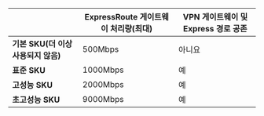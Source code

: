|  | **ExpressRoute 게이트웨이 처리량(최대)** | **VPN 게이트웨이 및 Express 경로 공존** |
| --- | --- | --- |
| **기본 SKU(더 이상 사용되지 않음)** |500Mbps |아니요 |
| **표준 SKU** |1000Mbps |예 |
| **고성능 SKU** |2000Mbps |예 |
| **초고성능 SKU** |9000Mbps |예 |

